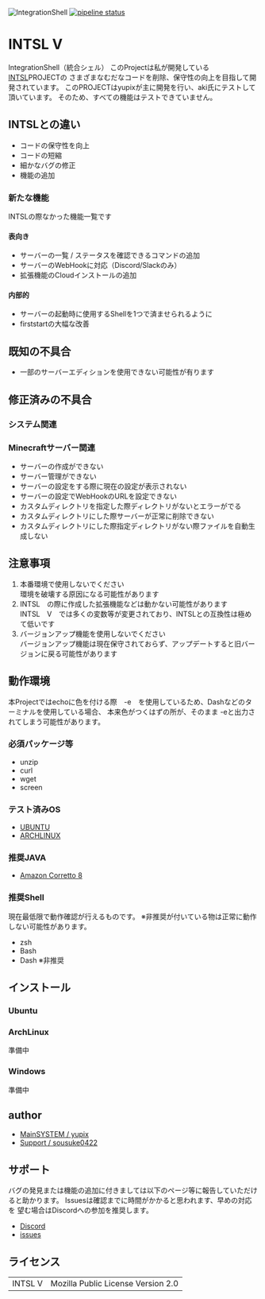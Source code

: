 ![IntegrationShell](https://repo.akarinext.org/pub/intsl_v/intsl_v.gif "Image")
[![pipeline status](https://dev.akarinext.org/yupix/intsl-v/badges/master/pipeline.svg)](https://dev.akarinext.org/yupix/intsl-v/-/commits/master)

# INTSL V

IntegrationShell（統合シェル）
このProjectは私が開発している[INTSL](https://dev.akarinext.org/yupix/INTSL/-/commits/master)PROJECTの
さまざまなむだなコードを削除、保守性の向上を目指して開発されています。
このPROJECTはyupixが主に開発を行い、aki氏にテストして頂いています。
そのため、すべての機能はテストできていません。

## INTSLとの違い

- コードの保守性を向上
- コードの短縮
- 細かなバグの修正
- 機能の追加

### 新たな機能

INTSLの際なかった機能一覧です

#### 表向き

- サーバーの一覧 / ステータスを確認できるコマンドの追加
- サーバーのWebHookに対応（Discord/Slackのみ）
- 拡張機能のCloudインストールの追加

#### 内部的

- サーバーの起動時に使用するShellを1つで済ませられるように
- firststartの大幅な改善

## 既知の不具合

- 一部のサーバーエディションを使用できない可能性が有ります

## 修正済みの不具合

### システム関連

### Minecraftサーバー関連

- サーバーの作成ができない
- サーバー管理ができない
- サーバーの設定をする際に現在の設定が表示されない
- サーバーの設定でWebHookのURLを設定できない
- カスタムディレクトリを指定した際ディレクトリがないとエラーがでる
- カスタムディレクトリにした際サーバーが正常に削除できない
- カスタムディレクトリにした際指定ディレクトリがない際ファイルを自動生成しない

## 注意事項

 1. 本番環境で使用しないでください  
  環境を破壊する原因になる可能性があります
 2. INTSL　の際に作成した拡張機能などは動かない可能性があります  
  INTSL　V　では多くの変数等が変更されており、INTSLとの互換性は極めて低いです
 3. バージョンアップ機能を使用しないでください  
  バージョンアップ機能は現在保守されておらず、アップデートすると旧バージョンに戻る可能性があります

## 動作環境

本Projectではechoに色を付ける際　-e　を使用しているため、Dashなどのターミナルを使用している場合、
本来色がつくはずの所が、そのまま -eと出力されてしまう可能性があります。

### 必須パッケージ等

- unzip
- curl
- wget
- screen

### テスト済みOS

- [UBUNTU](https://ubuntu.com/)
- [ARCHLINUX](https://www.archlinux.org/)

### 推奨JAVA

- [Amazon Corretto 8](https://docs.aws.amazon.com/ja_jp/corretto/latest/corretto-8-ug/downloads-list.html)

### 推奨Shell

現在最低限で動作確認が行えるものです。
※非推奨が付いている物は正常に動作しない可能性があります。

- zsh
- Bash
- Dash ※非推奨

## インストール

### Ubuntu

### ArchLinux

準備中

### Windows

準備中

## author
- [MainSYSTEM / yupix](https://github.com/yupix/)
- [Support / sousuke0422](https://github.com/sousuke0422/)

## サポート

バグの発見または機能の追加に付きましては以下のページ等に報告していただけると助かります。
Issuesは確認までに時間がかかると思われます、早めの対応を
望む場合はDiscordへの参加を推奨します。
- [Discord](https://discord.gg/uDNyePY)
- [issues](https://github.com/yupix/amb/issues)

## ライセンス
|         |                                    |
| ------- | ---------------------------------- |
| INTSL V | Mozilla Public License Version 2.0 |
